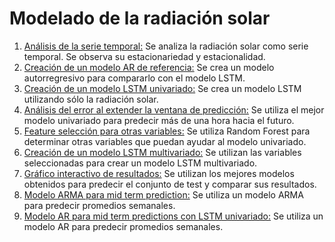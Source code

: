 # Modelado de la radiación solar
1. [Análisis de la serie temporal:](UDLA3.ipynb) Se analiza la radiación solar como serie temporal. Se observa su estacionariedad y estacionalidad.
3. [Creación de un modelo AR de referencia:](Udla_6.ipynb) Se crea un modelo autorregresivo para compararlo con el modelo LSTM.
4. [Creación de un modelo LSTM univariado:](Udla9.ipynb) Se crea un modelo LSTM utilizando sólo la radiación solar.
5. [Análisis del error al extender la ventana de predicción:](Udla9_5.ipynb) Se utiliza el mejor modelo univariado para predecir más de una hora hacia el futuro.
6. [Feature selección para otras variables:](Udla10.ipynb) Se utiliza Random Forest para determinar otras variables que puedan ayudar al modelo univariado.
7. [Creación de un modelo LSTM multivariado:](Udla11.ipynb) Se utilizan las variables seleccionadas para crear un modelo LSTM multivariado.
8. [Gráfico interactivo de resultados:](./Udla17.ipynb) Se utilizan los mejores modelos obtenidos para predecir el conjunto de test y comparar sus resultados.
9. [Modelo ARMA para mid term prediction:](./Udla13.ipynb) Se utiliza un modelo ARMA para predecir promedios semanales.
10. [Modelo AR para mid term predictions con LSTM univariado:](./Udla13_5.ipynb) Se utiliza un modelo AR para predecir promedios semanales.